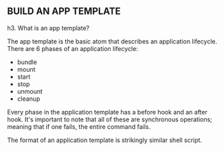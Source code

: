 BUILD AN APP TEMPLATE
-----------------------

h3. What is an app template?

The app template is the basic atom that describes an application lifecycle. There are 6 phases of an application lifecycle:

  * bundle
  * mount
  * start
  * stop
  * unmount
  * cleanup

Every phase in the application template has a before hook and an after hook. It's important to note that all of these are synchronous operations; meaning that if one fails, the entire command fails. 

The format of an application template is strikingly similar shell script. 